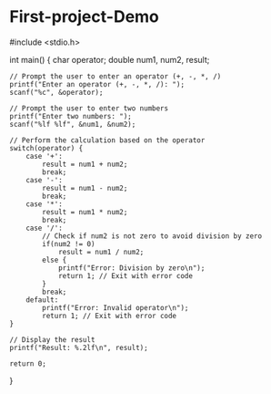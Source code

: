 # First-project-Demo
#include <stdio.h>

int main() {
    char operator;
    double num1, num2, result;
    
    // Prompt the user to enter an operator (+, -, *, /)
    printf("Enter an operator (+, -, *, /): ");
    scanf("%c", &operator);
    
    // Prompt the user to enter two numbers
    printf("Enter two numbers: ");
    scanf("%lf %lf", &num1, &num2);
    
    // Perform the calculation based on the operator
    switch(operator) {
        case '+':
            result = num1 + num2;
            break;
        case '-':
            result = num1 - num2;
            break;
        case '*':
            result = num1 * num2;
            break;
        case '/':
            // Check if num2 is not zero to avoid division by zero
            if(num2 != 0)
                result = num1 / num2;
            else {
                printf("Error: Division by zero\n");
                return 1; // Exit with error code
            }
            break;
        default:
            printf("Error: Invalid operator\n");
            return 1; // Exit with error code
    }
    
    // Display the result
    printf("Result: %.2lf\n", result);
    
    return 0;
}

